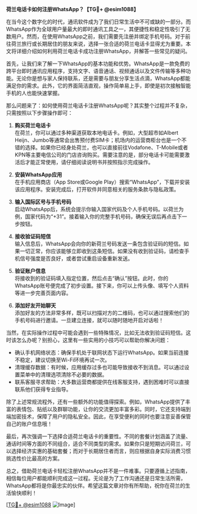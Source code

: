 **荷兰电话卡如何注册WhatsApp？【TG💪+ @esim1088】**

在当今这个数字化的时代，通讯软件成为了我们日常生活中不可或缺的一部分。而WhatsApp作为全球用户量最大的即时通讯工具之一，其便捷性和稳定性吸引了无数用户。然而，在使用WhatsApp之前，我们需要先注册并绑定手机号码。对于前往荷兰旅行或长期居住的朋友来说，选择一张合适的荷兰电话卡显得尤为重要。本文将详细介绍如何利用荷兰电话卡成功注册WhatsApp，并解答一些常见的疑问。

首先，让我们来了解一下WhatsApp的基本功能和优势。WhatsApp是一款免费的跨平台即时通讯应用程序，支持文字、语音通话、视频通话以及文件传输等多种功能。无论你是想与家人保持联系，还是需要与朋友分享生活点滴，WhatsApp都能满足你的需求。此外，它的界面简洁直观，操作简单易上手，即使是初次接触智能手机的人也能快速掌握。

那么问题来了：如何使用荷兰电话卡注册WhatsApp呢？其实整个过程并不复杂，只需按照以下步骤操作即可：

1. **购买荷兰电话卡**  
   在荷兰，你可以通过多种渠道获取本地电话卡。例如，大型超市如Albert Heijn、Jumbo等通常会出售预付费SIM卡；机场内的运营商柜台也是一个不错的选择。如果你已经身处荷兰，也可以直接前往Vodafone、T-Mobile或者KPN等主要电信公司的门店咨询购买。需要注意的是，部分电话卡可能需要激活后才能正常使用，请仔细阅读说明书并按照指示完成操作。

2. **安装WhatsApp应用**  
   在手机应用商店（App Store或Google Play）搜索“WhatsApp”，下载并安装该应用程序。安装完成后，打开软件并同意相关的服务条款与隐私政策。

3. **输入国际区号与手机号码**  
   启动WhatsApp后，系统会提示你输入国家代码及个人手机号码。以荷兰为例，国家代码为“+31”。接着输入你的完整手机号码，确保无误后再点击下一步按钮。

4. **接收验证码短信**  
   输入信息后，WhatsApp会向你的新荷兰号码发送一条包含验证码的短信。如果一切正常，你应该能够立即收到这条短信。如果没有收到验证码，请检查手机信号强度是否良好，或者尝试重启设备重新发送。

5. **验证账户信息**  
   将接收到的验证码填入指定位置，然后点击“确认”按钮。此时，你的WhatsApp账号便完成了初步设置。接下来，你可以上传头像、填写个人资料等进一步完善页面内容。

6. **添加好友开始聊天**  
   添加好友的方法非常多样，既可以扫描对方的二维码，也可以通过搜索他们的手机号码进行邀请。一旦建立连接，就可以随时随地开启对话啦！

当然，在实际操作过程中可能会遇到一些特殊情况，比如无法收到验证码短信。这时该怎么办呢？别担心，这里有一些实用的小技巧可以帮助你解决问题：

- 确认手机网络状态：确保手机处于联网状态下运行WhatsApp。如果当前连接不稳定，建议切换至Wi-Fi环境再试一次。
- 清理缓存数据：有时候，应用缓存过多也可能导致接收不到消息。可以通过设置菜单中的清理选项清除不必要的数据。
- 联系客服寻求帮助：大多数运营商都提供在线客服支持，遇到困难时可以直接联系他们获得专业指导。

除了上述常规流程外，还有一些额外的功能值得探索。例如，WhatsApp提供了丰富的表情包、贴纸以及群聊功能，让你的交流更加丰富多彩。同时，它还支持端到端加密技术，保障了用户的隐私安全。因此，在享受便利的同时也要注意妥善保管自己的账户信息哦！

最后，再次强调一下选择合适荷兰电话卡的重要性。不同的套餐计划涵盖了流量、通话时间等方面的不同组合，适合不同类型的需求。如果你只是短期访问荷兰，可以选择经济实惠的基础套餐；而对于长期居住者而言，则应根据自身实际消费习惯挑选性价比最高的方案。

总之，借助荷兰电话卡轻松注册WhatsApp并不是一件难事。只要遵循上述指南，相信每位用户都能顺利完成这一过程。无论是为了工作沟通还是日常生活所需，WhatsApp都将是你最忠实的伙伴。希望这篇文章对你有所帮助，祝你在荷兰的生活愉快顺利！

[[TG💪+ @esim1088](https://t.me/s/esim1088) ![Image](https://i.postimg.cc/4NQfJmqS/Snipaste-2025-05-13-00-14-12.png)]
